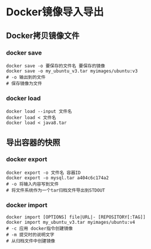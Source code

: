 # Docker镜像导入导出
## Docker拷贝镜像文件
### docker save
```shell
docker save -o 要保存的文件名 要保存的镜像
docker save -o my_ubuntu_v3.tar myimages/ubuntu:v3
# -o 输出到的文件
# 保存镜像为文件
```

### docker load
```shell
docker load --input 文件名
docker load < 文件名
docker load < java8.tar
```

## 导出容器的快照
### docker export
```shell
docker export -o 文件名 容器ID
docker export -o mysql.tar a404c6c174a2
# -o 将输入内容写到文件
# 将文件系统作为一个tar归档文件导出到STDOUT
```

### docker import
```shell
docker import [OPTIONS] file|URL|- [REPOSITORY[:TAG]]
docker import my_ubuntu_v3.tar myimages/ubuntu:v4
# -c 应用 docker指令创建镜像
# -m 提交时的说明文字
# 从归档文件中创建镜像
```

